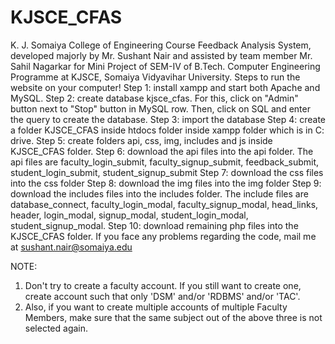 # KJSCE_CFAS
K. J. Somaiya College of Engineering Course Feedback Analysis System, developed majorly by Mr. Sushant Nair and assisted by team member Mr. Sahil Nagarkar for Mini Project of SEM-IV of B.Tech. Computer Engineering Programme at KJSCE, Somaiya Vidyavihar University. 
Steps to run the website on your computer!
Step 1: install xampp and start both Apache and MySQL.
Step 2: create database kjsce_cfas. For this, click on "Admin" button next to "Stop" button in MySQL row. Then, click on SQL and enter the query to create the database.
Step 3: import the database
Step 4: create a folder KJSCE_CFAS inside htdocs folder inside xampp folder which is in C: drive.
Step 5: create folders api, css, img, includes and js inside KJSCE_CFAS folder.
Step 6: download the api files into the api folder. The api files are faculty_login_submit, faculty_signup_submit, feedback_submit, student_login_submit, student_signup_submit
Step 7: download the css files into the css folder
Step 8: download the img files into the img folder
Step 9: download the includes files into the includes folder. The include files are database_connect, faculty_login_modal, faculty_signup_modal, head_links, header, login_modal, signup_modal, student_login_modal, student_signup_modal.
Step 10: download remaining php files into the KJSCE_CFAS folder.
If you face any problems regarding the code, mail me at sushant.nair@somaiya.edu

NOTE:
1. Don't try to create a faculty account. If you still want to create one, create account such that only 'DSM' and/or 'RDBMS' and/or 'TAC'. 
2. Also, if you want to create multiple accounts of multiple Faculty Members, make sure that the same subject out of the above three is not selected again.
